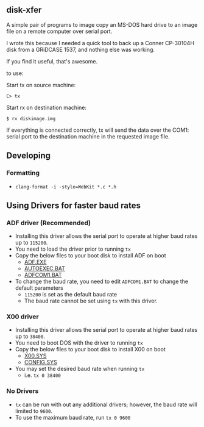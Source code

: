 disk-xfer
---------

A simple pair of programs to image copy an MS-DOS hard drive to an image file on a remote computer over serial port.

I wrote this because I needed a quick tool to back up a Conner CP-30104H disk from a GRiDCASE 1537, and nothing else was working.

If you find it useful, that's awesome.

to use:

Start tx on source machine:

```
C> tx
```

Start rx on destination machine:

```
$ rx diskimage.img
```

If everything is connected correctly, tx will send the data over the COM1: serial port to the destination machine in the requested image file.

## Developing
### Formatting
* `clang-format -i -style=WebKit *.c *.h`

## Using Drivers for faster baud rates

### ADF driver (Recommended)
* Installing this driver allows the serial port to operate at higher baud rates up to `115200`.
* You need to load the driver prior to running `tx`
* Copy the below files to your boot disk to install ADF on boot
  * [ADF.EXE](tx-msdos/drivers/adf/bin/ADF.EXE)
  * [AUTOEXEC.BAT](tx-msdos/drivers/adf/AUTOEXEC.BAT)
  * [ADFCOM1.BAT](tx-msdos/drivers/adf/ADFCOM1.BAT)
* To change the baud rate, you need to edit `ADFCOM1.BAT` to change the default parameters
  * `115200` is set as the default baud rate
  * The baud rate cannot be set using `tx` with this driver.

### X00 driver
* Installing this driver allows the serial port to operate at higher baud rates up to `38400`.
* You need to boot DOS with the driver to running `tx`
* Copy the below files to your boot disk to install X00 on boot
  * [X00.SYS](tx-msdos/drivers/x00/X00.SYS)
  * [CONFIG.SYS](tx-msdos/drivers/x00/autoexec.bat)
* You may set the desired baud rate when running `tx`
  * i.e. `tx 0 38400`

### No Drivers
* `tx` can be run with out any additional drivers; however, the baud rate will limited to `9600`.
* To use the maximum baud rate, run `tx 0 9600`

